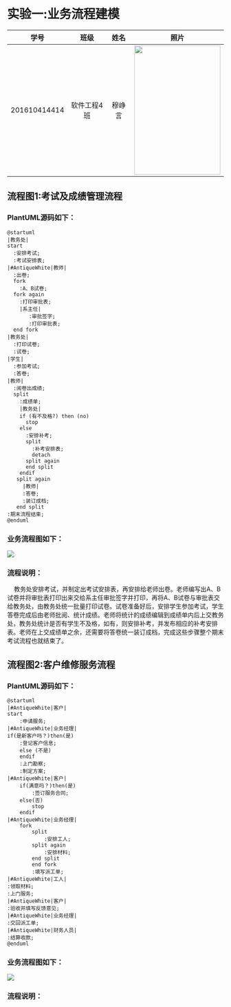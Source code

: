 # 实验一:业务流程建模

|    学号    |       班级       |      姓名     |照片|
|:-------:|:-------------:|:----------:|:-----------:|
|  201610414414  |     软件工程4班    |   穆峥言   |<img src="https://github.com/mzy1997/is_analysis/blob/master/test1/5617531AD9394A6243FCDEEBF0F683B1.jpg" width="200" height="300" />|

## 流程图1:考试及成绩管理流程
### PlantUML源码如下：
```
@startuml
|教务处|
start
  :安排考试;
  :考试安排表;
|#AntiqueWhite|教师|
  :出卷;
  fork
    :A、B试卷;
  fork again
    :打印审批表;
    |系主任|
       :审批签字;
       :打印审批表;
  end fork
|教务处|
  :打印试卷;
  :试卷;
|学生|
  :参加考试;
  :答卷;
|教师|
  :阅卷出成绩;
  split
    :成绩单;
    |教务处|
    if (有不及格?) then (no)
      stop
    else
      :安排补考;
      split
        :补考安排表;
        detach
      split again
      end split
    endif
   split again
     |教师|
     :答卷;
     :装订成档;
   end split
:期末流程结束;
@enduml
```
### 业务流程图如下：
<img src="https://github.com/mzy1997/is_analysis/blob/master/test1/markManager.png"/>

### 流程说明：
&nbsp;&nbsp;&nbsp;&nbsp;教务处安排考试，并制定出考试安排表，再安排给老师出卷。老师编写出A、B试卷并将审批表打印出来交给系主任审批签字并打印，再将A、B试卷与审批表交给教务处，由教务处统一批量打印试卷。试卷准备好后，安排学生参加考试，学生答卷完成后由老师批阅、统计成绩。老师将统计的成绩编辑到成绩单内后上交教务处，教务处统计是否有学生不及格，如有，则安排补考，并发布相应的补考安排表。老师在上交成绩单之余，还需要将答卷统一装订成档，完成这些步骤整个期末考试流程也就结束了。
## 流程图2:客户维修服务流程
### PlantUML源码如下：
```
@startuml
|#AntiqueWhite|客户|
start
    :申请服务;
|#AntiqueWhite|业务经理|
if(是新客户吗？)then(是)
    :登记客户信息;
    else (不是)
    endif
    :上门勘察;
    :制定方案;
|#AntiqueWhite|客户|
    if(满意吗？)then(是)
        :签订服务合同;
    else(否)
        stop
    endif
|#AntiqueWhite|业务经理|
    fork
        split
            :安排工人;
        split again
            :安排材料;
        end split
        end fork
        :填写派工单;
|#AntiqueWhite|工人|
:领取材料;
:上门服务;
|#AntiqueWhite|客户|
:验收并填写反馈意见;
|#AntiqueWhite|业务经理|
:交回派工单;
|#AntiqueWhite|财务人员|
:结算收款;
@enduml
```
### 业务流程图如下：
<img src="https://github.com/mzy1997/is_analysis/blob/master/test1/customerService.png"/>

### 流程说明：
